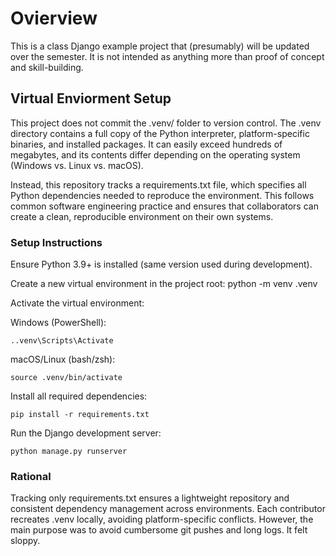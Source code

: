 # Ovierview
This is a class Django example project that (presumably) will be updated over the semester. It is not intended as anything more than proof of concept and skill-building. 
## Virtual Enviorment Setup

This project does not commit the .venv/ folder to version control. The .venv directory contains a full copy of the Python interpreter, platform-specific binaries, and installed packages. It can easily exceed hundreds of megabytes, and its contents differ depending on the operating system (Windows vs. Linux vs. macOS).

Instead, this repository tracks a requirements.txt file, which specifies all Python dependencies needed to reproduce the environment. This follows common software engineering practice and ensures that collaborators can create a clean, reproducible environment on their own systems.

### Setup Instructions

Ensure Python 3.9+ is installed (same version used during development).

Create a new virtual environment in the project root:
python -m venv .venv

Activate the virtual environment:

Windows (PowerShell):

```..venv\Scripts\Activate```

macOS/Linux (bash/zsh):

```source .venv/bin/activate```

Install all required dependencies:

```pip install -r requirements.txt```

Run the Django development server:

```python manage.py runserver```

### Rational

Tracking only requirements.txt ensures a lightweight repository and consistent dependency management across environments. Each contributor recreates .venv locally, avoiding platform-specific conflicts.
However, the main purpose was to avoid cumbersome git pushes and long logs. It felt sloppy. 

